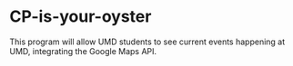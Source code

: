# CP-is-your-oyster
This program will allow UMD students to see current events happening at UMD, integrating the Google Maps API.
